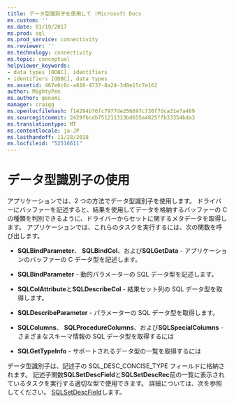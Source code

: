 ```yaml
---
title: データ型識別子を使用して |Microsoft Docs
ms.custom: ''
ms.date: 01/19/2017
ms.prod: sql
ms.prod_service: connectivity
ms.reviewer: ''
ms.technology: connectivity
ms.topic: conceptual
helpviewer_keywords:
- data types [ODBC], identifiers
- identifiers [ODBC], data types
ms.assetid: 467e0c0c-a818-4737-8a24-3d8e15c7e162
author: MightyPen
ms.author: genemi
manager: craigg
ms.openlocfilehash: f14294b76fc7977de256697c730f7dca31e7a469
ms.sourcegitcommit: 2429fbcdb751211313bd655a4825ffb33354bda3
ms.translationtype: MT
ms.contentlocale: ja-JP
ms.lasthandoff: 11/28/2018
ms.locfileid: "52516611"
---
```

# <a name="using-data-type-identifiers"></a>データ型識別子の使用
アプリケーションでは、2 つの方法でデータ型識別子を使用します。 ドライバーにバッファーを記述すると、結果を使用してデータを格納するバッファーの C の種類を判別できるように、ドライバーからセットに関するメタデータを取得します。 アプリケーションでは、これらのタスクを実行するには、次の関数を呼び出します。  
  
-   **SQLBindParameter**、 **SQLBindCol**、および**SQLGetData** - アプリケーションのバッファーの C データ型を記述します。  
  
-   **SQLBindParameter** - 動的パラメーターの SQL データ型を記述します。  
  
-   **SQLColAttribute**と**SQLDescribeCol** - 結果セット列の SQL データ型を取得します。  
  
-   **SQLDescribeParameter** - パラメーターの SQL データ型を取得します。  
  
-   **SQLColumns**、 **SQLProcedureColumns**、および**SQLSpecialColumns** - さまざまなスキーマ情報の SQL データ型を取得するには  
  
-   **SQLGetTypeInfo** - サポートされるデータ型の一覧を取得するには  
  
 データ型識別子は、記述子の SQL_DESC_CONCISE_TYPE フィールドに格納されます。 記述子関数**SQLSetDescField**と**SQLSetDescRec**前の一覧に表示されているタスクを実行する適切な型で使用できます。 詳細については、次を参照してください。 [SQLSetDescField](../../../odbc/reference/syntax/sqlsetdescfield-function.md)します。
